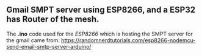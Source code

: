 ## Gmail SMPT server using ESP8266, and a ESP32 has Router of the mesh.
The **.ino** code used for the *ESP8266* which is hosting the SMPT server for the gmail came from:
https://randomnerdtutorials.com/esp8266-nodemcu-send-email-smtp-server-arduino/
